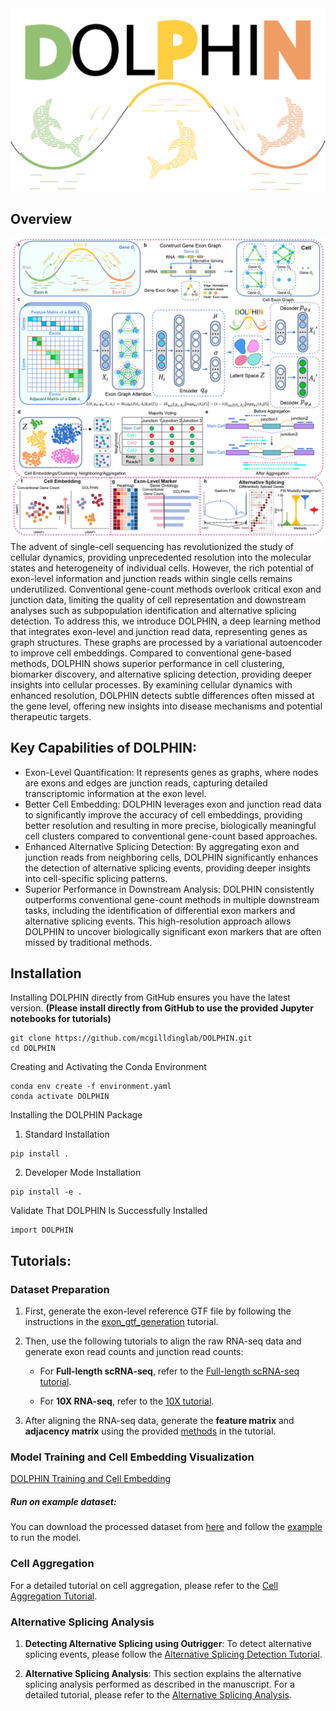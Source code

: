 <img title="DOLPHIN Logo" alt="Alt text" src="DOLPHIN_logo.png">

## Overview
<img title="DOLPHIN Overview" alt="Alt text" src="Overview_DOLPHIN.png">
The advent of single-cell sequencing has revolutionized the study of cellular dynamics, providing unprecedented resolution into the molecular states and heterogeneity of individual cells. However, the rich potential of exon-level information and junction reads within single cells remains underutilized. Conventional gene-count methods overlook critical exon and junction data, limiting the quality of cell representation and downstream analyses such as subpopulation identification and alternative splicing detection. To address this, we introduce DOLPHIN, a deep learning method that integrates exon-level and junction read data, representing genes as graph structures. These graphs are processed by a variational autoencoder to improve cell embeddings. Compared to conventional gene-based methods, DOLPHIN shows superior performance in cell clustering, biomarker discovery, and alternative splicing detection, providing deeper insights into cellular processes. By examining cellular dynamics with enhanced resolution, DOLPHIN detects subtle differences often missed at the gene level, offering new insights into disease mechanisms and potential therapeutic targets.

## Key Capabilities of DOLPHIN:

- Exon-Level Quantification: It represents genes as graphs, where nodes are exons and edges are junction reads, capturing detailed transcriptomic information at the exon level.
- Better Cell Embedding: DOLPHIN leverages exon and junction read data to significantly improve the accuracy of cell embeddings, providing better resolution and resulting in more precise, biologically meaningful cell clusters compared to conventional gene-count based approaches.
- Enhanced Alternative Splicing Detection: By aggregating exon and junction reads from neighboring cells, DOLPHIN significantly enhances the detection of alternative splicing events, providing deeper insights into cell-specific splicing patterns.
- Superior Performance in Downstream Analysis: DOLPHIN consistently outperforms conventional gene-count methods in multiple downstream tasks, including the identification of differential exon markers and alternative splicing events. This high-resolution approach allows DOLPHIN to uncover biologically significant exon markers that are often missed by traditional methods.

## Installation

Installing DOLPHIN directly from GitHub ensures you have the latest version. 
**(Please install directly from GitHub to use the provided Jupyter notebooks for tutorials)**

```
git clone https://github.com/mcgilldinglab/DOLPHIN.git
cd DOLPHIN
```

Creating and Activating the Conda Environment

```
conda env create -f environment.yaml
conda activate DOLPHIN
```

Installing the DOLPHIN Package
1. Standard Installation
```
pip install .
```

2. Developer Mode Installation
```
pip install -e .
```

Validate That DOLPHIN Is Successfully Installed
```
import DOLPHIN
```

## Tutorials:

### Dataset Preparation

1. First, generate the exon-level reference GTF file by following the instructions in the [exon_gtf_generation](https://github.com/mcgilldinglab/DOLPHIN/blob/main/tutorial/step0_generate_exon_gtf.ipynb) tutorial.

2. Then, use the following tutorials to align the raw RNA-seq data and generate exon read counts and junction read counts:

   - For **Full-length scRNA-seq**, refer to the [Full-length scRNA-seq tutorial](https://github.com/mcgilldinglab/DOLPHIN/blob/main/tutorial/step1_1_preprocess_full_length.md).

   - For **10X RNA-seq**, refer to the [10X tutorial](https://github.com/mcgilldinglab/DOLPHIN/blob/main/tutorial/step1_2_preprocess_10X.md).
     
3. After aligning the RNA-seq data, generate the **feature matrix** and **adjacency matrix** using the provided [methods](https://github.com/mcgilldinglab/DOLPHIN/tree/main/tutorial) in the tutorial. 

### Model Training and Cell Embedding Visualization
[DOLPHIN Training and Cell Embedding](https://github.com/mcgilldinglab/DOLPHIN/blob/main/tutorial/step3_run_DOLPHIN.ipynb)

##### Run on example dataset:
You can download the processed dataset from [here](https://mcgill-my.sharepoint.com/my?id=%2Fpersonal%2Fkailu%5Fsong%5Fmail%5Fmcgill%5Fca%2FDocuments%2FDeepExonas%5Fgithub%5Fexample%2Fprocessed%5Fdataset)
and follow the [example](https://github.com/mcgilldinglab/DOLPHIN/blob/main/example/run_DOLPHIN.ipynb) to run the model.

### Cell Aggregation
For a detailed tutorial on cell aggregation, please refer to the [Cell Aggregation Tutorial](./tutorial/step4_cell_aggregation.ipynb).

### Alternative Splicing Analysis
1. **Detecting Alternative Splicing using Outrigger**: 
   To detect alternative splicing events, please follow the [Alternative Splicing Detection Tutorial](./tutorial/step5_alternative_splicing.md).

2. **Alternative Splicing Analysis**:
   This section explains the alternative splicing analysis performed as described in the manuscript. For a detailed tutorial, please refer to the [Alternative Splicing Analysis](./tutorial/step6_alternative_splicing_analysis.ipynb).
